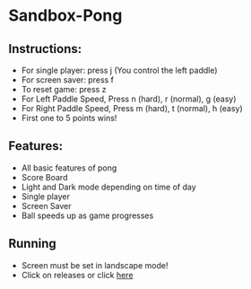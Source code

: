 # Sandbox-Pong
## Instructions:
- For single player: press j (You control the left paddle)
- For screen saver: press f
- To reset game: press z
- For Left Paddle Speed, Press n (hard), r (normal), g (easy)
- For Right Paddle Speed, Press m (hard), t (normal), h (easy)
- First one to 5 points wins!
## Features:
- All basic features of pong
- Score Board
- Light and Dark mode depending on time of day
- Single player
- Screen Saver
- Ball speeds up as game progresses
## Running
- Screen must be set in landscape mode!
- Click on releases or click [here](https://github.com/AryanB1/Sandbox-Pong/releases/tag/BETA)
